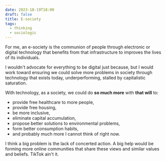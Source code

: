```yaml
---
date: 2023-10-19T18:09
draft: false
title: E-society
tags:
  - thinking
  - sociologic
---
```

For me, an e-society is the communion of people through electronic or digital technology that benefits from that infrastructure to improves the lives of its individuals.

I wouldn't advocate for everything to be digital just because, but I would work toward ensuring we could solve more problems in society through technology that exists today, underperforming, stalled by capitalistic saturation.

With technology, as a society, we could do **so much more** with **that will** to:

- provide free healthcare to more people,
- provide free housing,
- be more inclusive,
- eliminate capital accumulation,
- propose better solutions to environmental problems,
- form better consumption habits,
- and probably much more I cannot think of right now.

I think a big problem is the lack of concerted action. A big help would be forming more online communities that share these views and similar values and beliefs. TikTok ain't it.